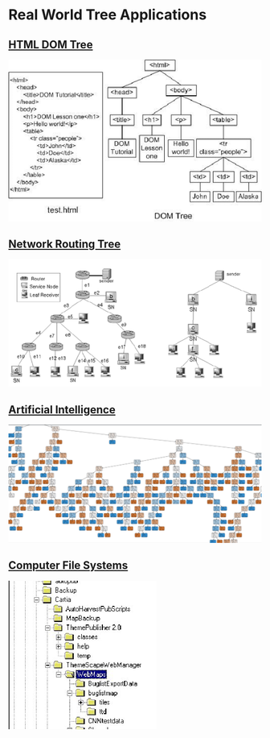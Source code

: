 # Real World Tree Applications

## [HTML DOM Tree](https://www.researchgate.net/figure/Dom-Tree-of-An-Example-Web-Page_fig2_221417012)

![HTML DOM Tree](images/dom-tree.png)


## [Network Routing Tree](https://www.researchgate.net/figure/Multicast-Routing-Tree_fig1_221327588)

![Network Routing Tree](images/network-routing-tree.png)


## [Artificial Intelligence](https://towardsai.net/p/programming/decision-trees-explained-with-a-practical-example-fe47872d3b53)

![Artficial Intelligence Tree](images/ai-decision-tree.png)


## [Computer File Systems](https://www.researchgate.net/figure/Computer-Directory-Tree_fig1_267098646)

![Computer File System Tree](images/cfs-tree.jpg)